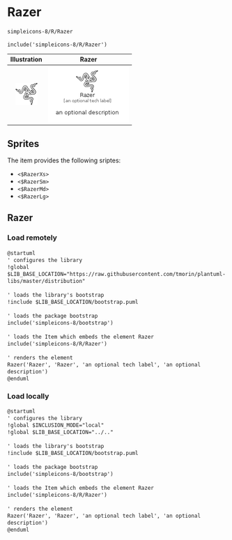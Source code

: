 # Razer


```text
simpleicons-8/R/Razer
```

```text
include('simpleicons-8/R/Razer')
```



| Illustration | Razer |
| :---: | :---: |
| ![illustration for Illustration](../../simpleicons-8/R/Razer.png) | ![illustration for Razer](../../simpleicons-8/R/Razer.Local.png) |



## Sprites
The item provides the following sriptes:

- `<$RazerXs>`
- `<$RazerSm>`
- `<$RazerMd>`
- `<$RazerLg>`





## Razer

### Load remotely
```plantuml
@startuml
' configures the library
!global $LIB_BASE_LOCATION="https://raw.githubusercontent.com/tmorin/plantuml-libs/master/distribution"

' loads the library's bootstrap
!include $LIB_BASE_LOCATION/bootstrap.puml

' loads the package bootstrap
include('simpleicons-8/bootstrap')

' loads the Item which embeds the element Razer
include('simpleicons-8/R/Razer')

' renders the element
Razer('Razer', 'Razer', 'an optional tech label', 'an optional description')
@enduml
```

### Load locally
```plantuml
@startuml
' configures the library
!global $INCLUSION_MODE="local"
!global $LIB_BASE_LOCATION="../.."

' loads the library's bootstrap
!include $LIB_BASE_LOCATION/bootstrap.puml

' loads the package bootstrap
include('simpleicons-8/bootstrap')

' loads the Item which embeds the element Razer
include('simpleicons-8/R/Razer')

' renders the element
Razer('Razer', 'Razer', 'an optional tech label', 'an optional description')
@enduml
```

